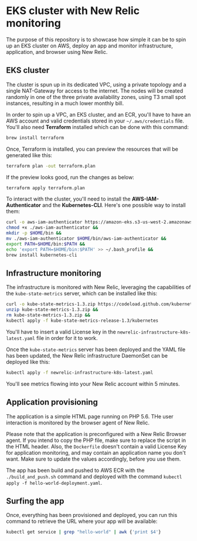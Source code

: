 # EKS cluster with New Relic monitoring
The purpose of this repository is to showcase how simple it can be to spin up an EKS cluster on AWS, deploy an app and monitor infrastructure, application, and browser using New Relic.

## EKS cluster
The cluster is spun up in its dedicated VPC, using a private topology and a single NAT-Gateway for access to the internet. The nodes will be created randomly in one of the three private availability zones, using T3 small spot instances, resulting in a much lower monthly bill.

In order to spin up a VPC, an EKS cluster, and an ECR, you'll have to have an AWS account and valid credentials stored in your `~/.aws/credentials` file. You'll also need **Terraform** installed which can be done with this command:

```bash
brew install terraform
```

Once, Terraform is installed, you can preview the resources that will be generated like this:

```bash
terraform plan -out terraform.plan
```

If the preview looks good, run the changes as below:

```bash
terraform apply terraform.plan
```

To interact with the cluster, you'll need to install the **AWS-IAM-Authenticator** and the **Kubernetes-CLI**. Here's one possible way to install them:

```bash
curl -o aws-iam-authenticator https://amazon-eks.s3-us-west-2.amazonaws.com/1.10.3/2018-07-26/bin/darwin/amd64/aws-iam-authenticator &&
chmod +x ./aws-iam-authenticator &&
mkdir -p $HOME/bin &&
mv ./aws-iam-authenticator $HOME/bin/aws-iam-authenticator && 
export PATH=$HOME/bin:$PATH &&
echo 'export PATH=$HOME/bin:$PATH' >> ~/.bash_profile &&
brew install kubernetes-cli
```

## Infrastructure monitoring
The infrastructure is monitored with New Relic, leveraging the capabilities of the `kube-state-metrics` server, which can be installed like this:

```bash
curl -o kube-state-metrics-1.3.zip https://codeload.github.com/kubernetes/kube-state-metrics/zip/release-1.3 && 
unzip kube-state-metrics-1.3.zip && 
rm kube-state-metrics-1.3.zip &&
kubectl apply -f kube-state-metrics-release-1.3/kubernetes 
```

You'll have to insert a valid License key in the `newrelic-infrastructure-k8s-latest.yaml` file in order for it to work.

Once the `kube-state-metrics` server has been deployed and the YAML file has been updated, the New Relic infrastructure DaemonSet can be deployed like this:

```bash
kubectl apply -f newrelic-infrastructure-k8s-latest.yaml
```

You'll see metrics flowing into your New Relic account within 5 minutes.

## Application provisioning
The application is a simple HTML page running on PHP 5.6. THe user interaction is monitored by the browser agent of New Relic. 

Please note that the application is preconfigured with a New Relic Browser agent. If you intend to copy the PHP file, make sure to replace the script in the HTML header. Also, the `Dockerfile` doesn't contain a valid License Key for application monitoring, and may contain an application name you don't want. Make sure to update the values accordingly, before you use them.

The app has been build and pushed to AWS ECR with the `./build_and_push.sh` command and deployed with the command `kubectl apply -f hello-world-deployment.yaml`.

## Surfing the app
Once, everything has been provisioned and deployed, you can run this command to retrieve the URL where your app will be available:

```bash
kubectl get service | grep "hello-world" | awk {'print $4'}
```
